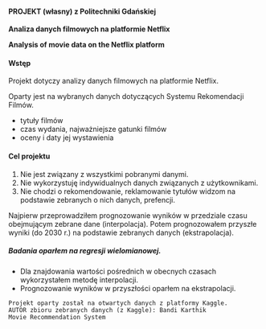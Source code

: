 #### PROJEKT (własny) z Politechniki Gdańskiej

<b> Analiza danych filmowych na platformie Netflix </b>

<b> Analysis of movie data on the Netflix platform </b>

#### Wstęp
Projekt dotyczy analizy danych filmowych na platformie Netflix.

Oparty jest na wybranych danych  dotyczących Systemu Rekomendacji Filmów.
- tytuły filmów
- czas wydania, najważniejsze gatunki filmów
- oceny i daty jej wystawienia

#### Cel projektu 
1. Nie jest związany z wszystkimi pobranymi danymi.
2. Nie wykorzystuję indywidualnych danych związanych z użytkownikami.
3. Nie chodzi o rekomendowanie, reklamowanie tytułów widzom na podstawie zebranych o nich danych, prefencji.

Najpierw przeprowadziłem prognozowanie wyników w przedziale czasu obejmującym zebrane dane (interpolacja).
Potem prognozowałem przyszłe wyniki (do 2030 r.) na podstawie zebranych danych (ekstrapolacja).

##### Badania oparłem na regresji wielomianowej.
- Dla znajdowania wartości pośrednich w obecnych czasach wykorzystałem metodę interpolacji.
- Prognozowanie wyników w przyszłości oparłem na ekstrapolacji. 

```
Projekt oparty został na otwartych danych z platformy Kaggle.
AUTOR zbioru zebranych danych (z Kaggle): Bandi Karthik
Movie Recommendation System
```

